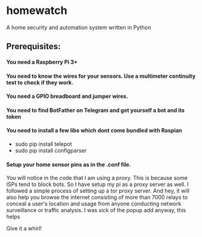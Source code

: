# homewatch
A home security and automation system written in Python

## Prerequisites:
#### You need a Raspberry Pi 3+
#### You need to know the wires for your sensors. Use a multimeter continuity test to check if they work.
#### You need a GPIO breadboard and jumper wires.
#### You need to find BotFather on Telegram and get yourself a bot and its token
#### You need to install a few libs which dont come bundled with Raspian
+ sudo pip install telepot
+ sudo pip install configparser
#### Setup your home sensor pins as in the .conf file.

You will notice in the code that I am using a proxy. This is because some ISPs tend to block bots. So I have setup my pi as a proxy server as well. I followed a simple process of setting up a tor proxy server. And hey, it will also help you browse the internet consisting of more than 7000 relays to conceal a user's location and usage from anyone conducting network surveillance or traffic analysis. I was sick of the popup add anyway, this helps

Give it a whirl!
